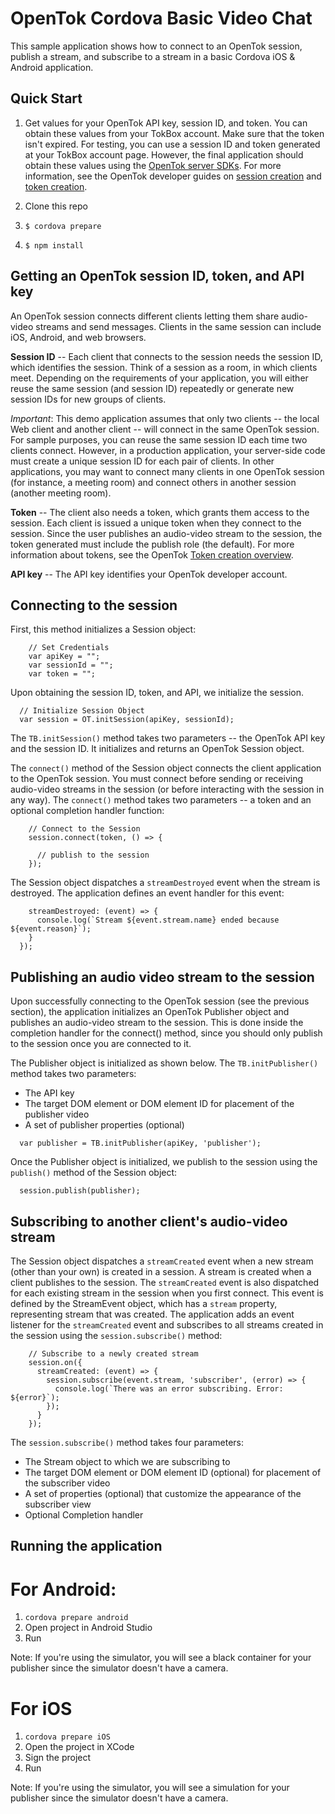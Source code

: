 OpenTok Cordova Basic Video Chat
=======================

This sample application shows how to connect to an OpenTok session, publish a stream, and subscribe to a stream in a basic Cordova iOS & Android application.

## Quick Start
1. Get values for your OpenTok API key, session ID, and token. You can obtain these values from your TokBox account. Make sure that the token isn't expired.
For testing, you can use a session ID and token generated at your TokBox account page. However, the final application should obtain these values using the [OpenTok server SDKs](https://tokbox.com/developer/sdks/server/). For more information, see the OpenTok developer guides on [session creation](https://tokbox.com/developer/guides/create-session/) and [token creation](https://tokbox.com/developer/guides/create-token/).

2. Clone this repo

3. ```$ cordova prepare```

4. ```$ npm install ```

## Getting an OpenTok session ID, token, and API key

An OpenTok session connects different clients letting them share audio-video streams and send
messages. Clients in the same session can include iOS, Android, and web browsers.

**Session ID** -- Each client that connects to the session needs the session ID, which identifies
the session. Think of a session as a room, in which clients meet. Depending on the requirements of
your application, you will either reuse the same session (and session ID) repeatedly or generate
new session IDs for new groups of clients.

*Important*: This demo application assumes that only two clients -- the local Web client and
another client -- will connect in the same OpenTok session. For sample purposes, you can reuse the
same session ID each time two clients connect. However, in a production application, your
server-side code must create a unique session ID for each pair of clients. In other applications,
you may want to connect many clients in one OpenTok session (for instance, a meeting room) and
connect others in another session (another meeting room).

**Token** -- The client also needs a token, which grants them access to the session. Each client is
issued a unique token when they connect to the session. Since the user publishes an audio-video
stream to the session, the token generated must include the publish role (the default). For more
information about tokens, see the OpenTok [Token creation
overview](https://tokbox.com/opentok/tutorials/create-token/).

**API key** -- The API key identifies your OpenTok developer account.

## Connecting to the session

First, this method initializes a Session object:
```
    // Set Credentials
    var apiKey = "";
    var sessionId = "";
    var token = "";
```

Upon obtaining the session ID, token, and API, we initialize the session.

  ``` 
    // Initialize Session Object
    var session = OT.initSession(apiKey, sessionId);
  ```

The `TB.initSession()` method takes two parameters -- the OpenTok API key and the session ID. It
initializes and returns an OpenTok Session object.

The `connect()` method of the Session object connects the client application to the OpenTok
session. You must connect before sending or receiving audio-video streams in the session (or before
interacting with the session in any way). The `connect()` method takes two parameters -- a token
and an optional completion handler function:
```
    // Connect to the Session
    session.connect(token, () => {
      
      // publish to the session
    });
```

The Session object dispatches a `streamDestroyed` event when the stream is destroyed. The application defines an event handler for this event:

``` session.on({
    streamDestroyed: (event) => {
      console.log(`Stream ${event.stream.name} ended because ${event.reason}`);
    }
  });
```

## Publishing an audio video stream to the session

Upon successfully connecting to the OpenTok session (see the previous section), the application
initializes an OpenTok Publisher object and publishes an audio-video stream to the session. This is
done inside the completion handler for the connect() method, since you should only publish to the
session once you are connected to it.

The Publisher object is initialized as shown below. The `TB.initPublisher()` method takes two
parameters:

* The API key
* The target DOM element or DOM element ID for placement of the publisher video
* A set of publisher properties (optional)

```
  var publisher = TB.initPublisher(apiKey, 'publisher');

```

Once the Publisher object is initialized, we publish to the session using the `publish()`
method of the Session object:

```
  session.publish(publisher);
```
## Subscribing to another client's audio-video stream

The Session object dispatches a `streamCreated` event when a new stream (other than your own) is
created in a session. A stream is created when a client publishes to the session. The
`streamCreated` event is also dispatched for each existing stream in the session when you first
connect. This event is defined by the StreamEvent object, which has a `stream` property,
representing stream that was created. The application adds an event listener for the
`streamCreated` event and subscribes to all streams created in the session using the
`session.subscribe()` method:

```
    // Subscribe to a newly created stream
    session.on({
      streamCreated: (event) => {
        session.subscribe(event.stream, 'subscriber', (error) => {
          console.log(`There was an error subscribing. Error: ${error}`);
        });
      }
    });
```
The `session.subscribe()` method takes four parameters:

* The Stream object to which we are subscribing to
* The target DOM element or DOM element ID (optional) for placement of the subscriber video
* A set of properties (optional) that customize the appearance of the subscriber view
* Optional Completion handler

## Running the application

# For Android: 
1. ```cordova prepare android```
2. Open project in Android Studio
3. Run

Note: If you're using the simulator, you will see a black container for your publisher since the simulator doesn't have a camera.

# For iOS
1. ```cordova prepare iOS```
2. Open the project in XCode
3. Sign the project
4. Run

Note: If you're using the simulator, you will see a simulation for your publisher since the simulator doesn't have a camera.

